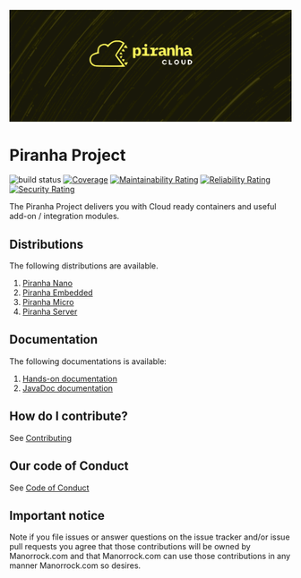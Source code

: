 ![#piranhacloud](piranha_cloud.svg)

# Piranha Project

![build status](https://github.com/piranhacloud/piranha/workflows/build/badge.svg)
[![Coverage](https://sonarcloud.io/api/project_badges/measure?project=piranhacloud_piranha&metric=coverage)](https://sonarcloud.io/dashboard?id=piranhacloud_piranha)
[![Maintainability Rating](https://sonarcloud.io/api/project_badges/measure?project=piranhacloud_piranha&metric=sqale_rating)](https://sonarcloud.io/dashboard?id=piranhacloud_piranha)
[![Reliability Rating](https://sonarcloud.io/api/project_badges/measure?project=piranhacloud_piranha&metric=reliability_rating)](https://sonarcloud.io/dashboard?id=piranhacloud_piranha)
[![Security Rating](https://sonarcloud.io/api/project_badges/measure?project=piranhacloud_piranha&metric=security_rating)](https://sonarcloud.io/dashboard?id=piranhacloud_piranha)

The Piranha Project delivers you with Cloud ready containers and useful add-on / 
integration modules.

## Distributions

The following distributions are available.

1. [Piranha Nano](https://piranha.cloud/nano/)
1. [Piranha Embedded](https://piranha.cloud/embedded/)
1. [Piranha Micro](https://piranha.cloud/micro/)
1. [Piranha Server](https://piranha.cloud/server/)

## Documentation

The following documentations is available:

1. [Hands-on documentation](https://piranha.cloud/overview.html)
1. [JavaDoc documentation](https://javadoc.io/doc/cloud.piranha/project)

## How do I contribute?

See [Contributing](CONTRIBUTING.md)

## Our code of Conduct

See [Code of Conduct](CODE_OF_CONDUCT.md)

## Important notice

Note if you file issues or answer questions on the issue tracker and/or issue 
pull requests you agree that those contributions will be owned by Manorrock.com
and that Manorrock.com can use those contributions in any manner Manorrock.com
so desires.
